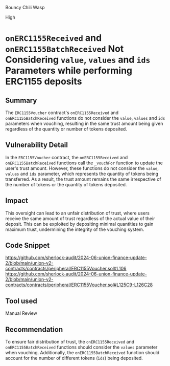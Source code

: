 Bouncy Chili Wasp

High

# `onERC1155Received` and `onERC1155BatchReceived` Not Considering `value`, `values` and `ids` Parameters while performing ERC1155 deposits

## Summary
The `ERC1155Voucher` contract's `onERC1155Received` and `onERC1155BatchReceived` functions do not consider the `value`, `values` and `ids` parameters when vouching, resulting in the same trust amount being given regardless of the quantity or number of tokens deposited.

## Vulnerability Detail
In the `ERC1155Voucher` contract, the `onERC1155Received` and `onERC1155BatchReceived` functions call the `_vouchFor` function to update the user's trust amount. However, these functions do not consider the  `value`, `values` and `ids` parameter, which represents the quantity of tokens being transferred. As a result, the trust amount remains the same irrespective of the number of tokens or the quantity of tokens deposited.

## Impact
This oversight can lead to an unfair distribution of trust, where users receive the same amount of trust regardless of the actual value of their deposit. This can be exploited by depositing minimal quantities to gain maximum trust, undermining the integrity of the vouching system.

## Code Snippet
https://github.com/sherlock-audit/2024-06-union-finance-update-2/blob/main/union-v2-contracts/contracts/peripheral/ERC1155Voucher.sol#L106
https://github.com/sherlock-audit/2024-06-union-finance-update-2/blob/main/union-v2-contracts/contracts/peripheral/ERC1155Voucher.sol#L125C9-L126C28

## Tool used

Manual Review

## Recommendation
To ensure fair distribution of trust, the `onERC1155Received` and `onERC1155BatchReceived` functions should consider the `values` parameter when vouching. Additionally, the `onERC1155BatchReceived` function should account for the number of different tokens (`ids`) being deposited.
